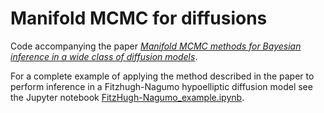 # Manifold MCMC for diffusions

Code accompanying the paper [*Manifold MCMC methods for Bayesian inference in a wide class of diffusion models*](https://arxiv.org/abs/1912.02982).

For a complete example of applying the method described in the paper to perform inference in a Fitzhugh-Nagumo hypoelliptic diffusion model see the Jupyter notebook [FitzHugh-Nagumo_example.ipynb](FitzHugh-Nagumo_example.ipynb).
